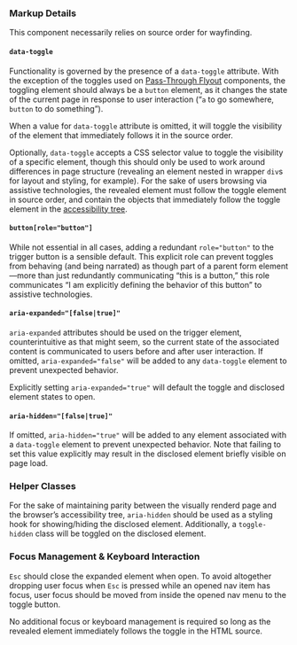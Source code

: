 

### Markup Details
This component necessarily relies on source order for wayfinding. 

#### `data-toggle`
Functionality is governed by the presence of a `data-toggle` attribute. With the exception of the toggles used on [Pass-Through Flyout](http://localhost:8080/design-system/component/nav-flyout/#pass-through-flyout) components, the toggling element should always be a `button` element, as it changes the state of the current page in response to user interaction (“`a` to go somewhere, `button` to do something”).

When a value for `data-toggle` attribute is omitted, it will toggle the visibility of the element that immediately follows it in the source order.

Optionally, `data-toggle` accepts a CSS selector value to toggle the visibility of a specific element, though this should only be used to work around differences in page structure (revealing an element nested in wrapper `div`s for layout and styling, for example). For the sake of users browsing via assistive technologies, the revealed element must follow the toggle element in source order, and contain the objects that immediately follow the toggle element in the [accessibility tree](https://developer.mozilla.org/en-US/docs/Glossary/Accessibility_tree).

#### `button[role="button"]`
While not essential in all cases, adding a redundant `role="button"` to the trigger button is a sensible default. This explicit role can prevent toggles from behaving (and being narrated) as though part of a parent form element—more than just redundantly communicating “this is a button,” this role communicates “I am explicitly defining the behavior of this button” to assistive technologies.

#### `aria-expanded="[false|true]"`
`aria-expanded` attributes should be used on the trigger element, counterintuitive as that might seem, so the current state of the associated content is communicated to users before and after user interaction. If omitted, `aria-expanded="false"` will be added to any `data-toggle` element to prevent unexpected behavior.

Explicitly setting `aria-expanded="true"` will default the toggle and disclosed element states to open.


#### `aria-hidden="[false|true]"`
If omitted, `aria-hidden="true"` will be added to any element associated with a `data-toggle` element to prevent unexpected behavior. Note that failing to set this value explicitly may result in the disclosed element briefly visible on page load.

### Helper Classes
For the sake of maintaining parity between the visually renderd page and the browser’s accessibility tree, `aria-hidden` should be used as a styling hook for showing/hiding the disclosed element. Additionally, a `toggle-hidden` class will be toggled on the disclosed element.


### Focus Management & Keyboard Interaction
`Esc` should close the expanded element when open. To avoid altogether dropping user focus when `Esc` is pressed while an opened nav item has focus, user focus should be moved from inside the opened nav menu to the toggle button. 

No additional focus or keyboard management is required so long as the revealed element immediately follows the toggle in the HTML source.